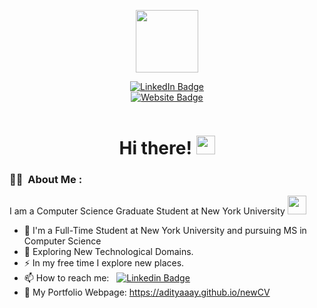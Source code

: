 <p align="center"><img src="https://media.giphy.com/media/M9gbBd9nbDrOTu1Mqx/giphy.gif" width="100"/></p>
<p align="center">
<a href="https://www.linkedin.com/in/adityaaay"><img src="https://img.shields.io/badge/LinkedIn-blue?style=for-the-badge&logo=linkedin&logoColor=white" alt="LinkedIn Badge"></a><br>
<a href="https://adityaaay.github.io/newCV/"><img src="https://img.shields.io/badge/Website-https%3A%2F%2Fadityaaay.github.io%2FnewCV%2F-green" alt="Website Badge"></a>
 
</p>
<p align="center"><img src="https://komarev.com/ghpvc/?username=adityaaay&style=flat-square&color=blue" alt=""></p>

<h1 align="center">Hi there! <img src="https://media.giphy.com/media/hvRJCLFzcasrR4ia7z/giphy.gif" width="30px"></h1>

### :woman_technologist: &nbsp;About Me :

I am a Computer Science Graduate Student at New York University <img src="https://media.giphy.com/media/WUlplcMpOCEmTGBtBW/giphy.gif" width="30"> 

- 🔭 I'm a Full-Time Student at New York University and pursuing MS in Computer Science
- 🌱 Exploring New Technological Domains.
- ⚡ In my free time I explore new places.
- 📫 How to reach me: &nbsp; [![Linkedin Badge](https://img.shields.io/badge/-Aditya-blue?style=flat&logo=Linkedin&logoColor=white)](https://www.linkedin.com/in/adityaaay)
- 📲 My Portfolio Webpage: https://adityaaay.github.io/newCV
